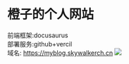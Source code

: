 # 橙子的个人网站
前端框架:docusaurus  
部署服务:github+vercil   
域名: https://myblog.skywalkerch.cn
![](https://picbed-1303839378.cos.ap-nanjing.myqcloud.com/picbed/202203220050052.png)